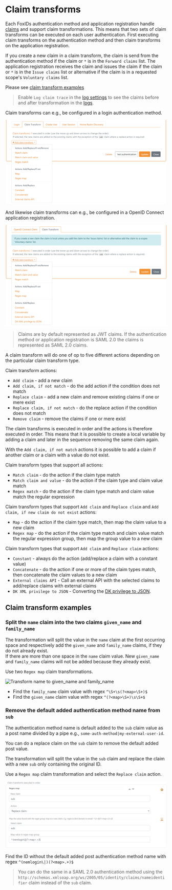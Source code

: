 # Claim transforms

Each FoxIDs authentication method and application registration handle [claims](claim.md) and support claim transformations. 
This means that two sets of claim transforms can be executed on each user authentication. 
First executing claim transforms on the authentication method and then claim transforms on the application registration. 

If you create a new claim in a claim transform, the claim is send from the authentication method if the claim or `*` is in the `Forward claims` list. 
The application registration receives the claim and issues the claim if the claim or `*` is in the `Issue claims` list or alternative if the claim is in a requested scope's `Voluntary claims` list. 

Please see [claim transform examples](#claim-transform-examples)

> Enable `Log claim trace` in the [log settings](logging.md#log-settings) to see the claims before and after transformation in the [logs](logging.md). 

Claim transforms can e.g., be configured in a login authentication method.

![FoxIDs authentication method claim transform](images/configure-claim-transform-auth-method.png)

And likewise claim transforms can e.g., be configured in a OpenID Connect application registration.

![FoxIDs application registration claim transform](images/configure-claim-transform-app-reg.png)

> Claims are by default represented as JWT claims. If the authentication method or application registration is SAML 2.0 the claims is represented as SAML 2.0 claims.

A claim transform will do one of op to five different actions depending on the particular claim transform type.

Claim transform actions:

- `Add claim` - add a new claim
- `Add claim, if not match` - do the add action if the condition does not match
- `Replace claim` - add a new claim and remove existing claims if one or mere exist
- `Replace claim, if not match` - do the replace action if the condition does not match
- `Remove claim` - remove the claims if one or mere exist

The claim transforms is executed in order and the actions is therefore executed in order. This means that it is possible to create a local variable by adding a claim and later in the sequence removing the same claim again.

With the `Add claim, if not match` actions it is possible to add a claim if another claim or a claim with a value do not exist.

Claim transform types that support all actions:

- `Match claim` - do the action if the claim type match
- `Match claim and value` - do the action if the claim type and claim value match
- `Regex match` - do the action if the claim type match and claim value match the regular expression

Claim transform types that support `Add claim` and `Replace claim` and `Add claim, if new claim do not exist` actions:

- `Map` - do the action if the claim type match, then map the claim value to a new claim
- `Regex map` - do the action if the claim type match and claim value match the regular expression group, then map the group value to a new claim

Claim transform types that support `Add claim` and `Replace claim` actions:

- `Constant` - always do the action (add/replace a claim with a constant value)
- `Concatenate` - do the action if one or more of the claim types match, then concatenate the claim values to a new claim
- `External claims API` - Call an external API with the selected claims to add/replace claims with external claims
- `DK XML privilege to JSON` - Converting the [DK privilege to JSON](claim-transform-dk-privilege). 

## Claim transform examples

### Split the `name` claim into the two claims `given_name` and `family_name`

The transformation will split the value in the `name` claim at the first occurring space and respectively add the `given_name` and `family_name` claims, if they do not already exist.  
If there are more than one space in the `name` claim value. New `given_name` and `family_name` claims will not be added because they already exist.

Use two `Regex map` claim transformations.

![Transform name to given_name and family_name](images/example-claim-transform-name-to-given_name-family_name.png)

- Find the `family_name` claim value with regex `^\S+\s(?<map>\S+)$`
- Find the `given_name` claim value with regex `^(?<map>\S+)\s\S+$`


### Remove the default added authentication method name from `sub`

The authentication method name is default added to the `sub` claim value as a post name divided by a pipe e.g., `some-auth-method|my-external-user-id`.

You can do a replace claim on the `sub` claim to remove the default added post value.

The transformation will split the value in the `sub` claim and replace the claim with a new `sub` only containing the original ID.

Use a `Regex map` claim transformation and select the `Replace claim` action.

![Remove default added post authentication method name](images/example-claim-transform-remove-post-auth-method-name.png)

Find the ID without the default added post authentication method name with regex `^(nemlogin\|)(?<map>.+)$`

> You can do the same in a SAML 2.0 authentication method using the `http://schemas.xmlsoap.org/ws/2005/05/identity/claims/nameidentifier` claim instead of the `sub` claim.